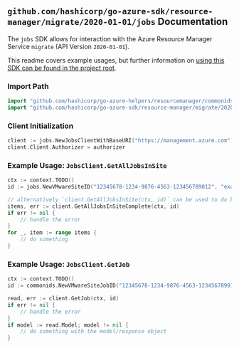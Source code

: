 
## `github.com/hashicorp/go-azure-sdk/resource-manager/migrate/2020-01-01/jobs` Documentation

The `jobs` SDK allows for interaction with the Azure Resource Manager Service `migrate` (API Version `2020-01-01`).

This readme covers example usages, but further information on [using this SDK can be found in the project root](https://github.com/hashicorp/go-azure-sdk/tree/main/docs).

### Import Path

```go
import "github.com/hashicorp/go-azure-helpers/resourcemanager/commonids"
import "github.com/hashicorp/go-azure-sdk/resource-manager/migrate/2020-01-01/jobs"
```


### Client Initialization

```go
client := jobs.NewJobsClientWithBaseURI("https://management.azure.com")
client.Client.Authorizer = authorizer
```


### Example Usage: `JobsClient.GetAllJobsInSite`

```go
ctx := context.TODO()
id := jobs.NewVMwareSiteID("12345678-1234-9876-4563-123456789012", "example-resource-group", "vmwareSiteValue")

// alternatively `client.GetAllJobsInSite(ctx, id)` can be used to do batched pagination
items, err := client.GetAllJobsInSiteComplete(ctx, id)
if err != nil {
	// handle the error
}
for _, item := range items {
	// do something
}
```


### Example Usage: `JobsClient.GetJob`

```go
ctx := context.TODO()
id := commonids.NewVMwareSiteJobID("12345678-1234-9876-4563-123456789012", "example-resource-group", "vmwareSiteValue", "jobValue")

read, err := client.GetJob(ctx, id)
if err != nil {
	// handle the error
}
if model := read.Model; model != nil {
	// do something with the model/response object
}
```
